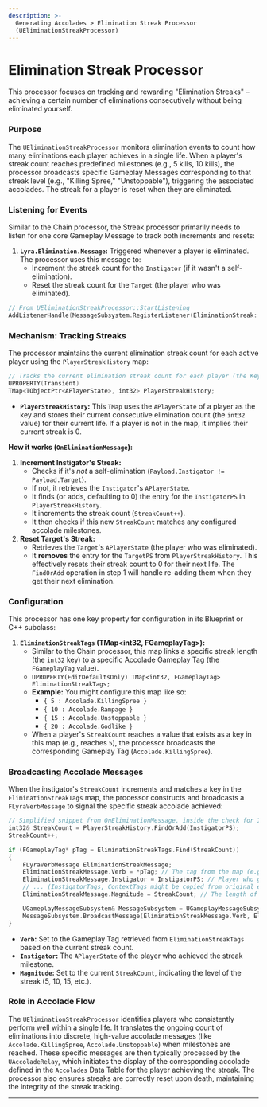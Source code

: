 ```yaml
---
description: >-
  Generating Accolades > Elimination Streak Processor
  (UEliminationStreakProcessor)
---
```


# Elimination Streak Processor

This processor focuses on tracking and rewarding "Elimination Streaks" – achieving a certain number of eliminations consecutively without being eliminated yourself.

### Purpose

The `UEliminationStreakProcessor` monitors elimination events to count how many eliminations each player achieves in a single life. When a player's streak count reaches predefined milestones (e.g., 5 kills, 10 kills), the processor broadcasts specific Gameplay Messages corresponding to that streak level (e.g., "Killing Spree," "Unstoppable"), triggering the associated accolades. The streak for a player is reset when they are eliminated.

### Listening for Events

Similar to the Chain processor, the Streak processor primarily needs to listen for one core Gameplay Message to track both increments and resets:

1. **`Lyra.Elimination.Message`:** Triggered whenever a player is eliminated. The processor uses this message to:
   * Increment the streak count for the `Instigator` (if it wasn't a self-elimination).
   * Reset the streak count for the `Target` (the player who was eliminated).

```cpp
// From UEliminationStreakProcessor::StartListening
AddListenerHandle(MessageSubsystem.RegisterListener(EliminationStreak::TAG_Lyra_Elimination_Message, this, &ThisClass::OnEliminationMessage));
```

### Mechanism: Tracking Streaks

The processor maintains the current elimination streak count for each active player using the `PlayerStreakHistory` map:

```cpp
// Tracks the current elimination streak count for each player (the Key)
UPROPERTY(Transient)
TMap<TObjectPtr<APlayerState>, int32> PlayerStreakHistory;
```

* **`PlayerStreakHistory`:** This `TMap` uses the `APlayerState` of a player as the key and stores their current consecutive elimination count (the `int32` value) for their current life. If a player is not in the map, it implies their current streak is 0.

**How it works (`OnEliminationMessage`):**

1. **Increment Instigator's Streak:**
   * Checks if it's _not_ a self-elimination (`Payload.Instigator != Payload.Target`).
   * If not, it retrieves the `Instigator`'s `APlayerState`.
   * It finds (or adds, defaulting to 0) the entry for the `InstigatorPS` in `PlayerStreakHistory`.
   * It increments the streak count (`StreakCount++`).
   * It then checks if this new `StreakCount` matches any configured accolade milestones.
2. **Reset Target's Streak:**
   * Retrieves the `Target`'s `APlayerState` (the player who was eliminated).
   * It **removes** the entry for the `TargetPS` from `PlayerStreakHistory`. This effectively resets their streak count to 0 for their next life. The `FindOrAdd` operation in step 1 will handle re-adding them when they get their next elimination.

### Configuration

This processor has one key property for configuration in its Blueprint or C++ subclass:

1. **`EliminationStreakTags` (TMap\<int32, FGameplayTag>):**
   * Similar to the Chain processor, this map links a specific streak length (the `int32` key) to a specific Accolade Gameplay Tag (the `FGameplayTag` value).
   * `UPROPERTY(EditDefaultsOnly) TMap<int32, FGameplayTag> EliminationStreakTags;`
   * **Example:** You might configure this map like so:
     * `{ 5 : Accolade.KillingSpree }`
     * `{ 10 : Accolade.Rampage }`
     * `{ 15 : Accolade.Unstoppable }`
     * `{ 20 : Accolade.Godlike }`
   * When a player's `StreakCount` reaches a value that exists as a key in this map (e.g., reaches `5`), the processor broadcasts the corresponding Gameplay Tag (`Accolade.KillingSpree`).

### Broadcasting Accolade Messages

When the instigator's `StreakCount` increments and matches a key in the `EliminationStreakTags` map, the processor constructs and broadcasts a `FLyraVerbMessage` to signal the specific streak accolade achieved:

```cpp
// Simplified snippet from OnEliminationMessage, inside the check for Instigator != Target
int32& StreakCount = PlayerStreakHistory.FindOrAdd(InstigatorPS);
StreakCount++;

if (FGameplayTag* pTag = EliminationStreakTags.Find(StreakCount))
{
    FLyraVerbMessage EliminationStreakMessage;
    EliminationStreakMessage.Verb = *pTag; // The tag from the map (e.g., Accolade.KillingSpree)
    EliminationStreakMessage.Instigator = InstigatorPS; // Player who got the streak
    // ... (InstigatorTags, ContextTags might be copied from original elim message)
    EliminationStreakMessage.Magnitude = StreakCount; // The length of the streak (e.g., 5)

    UGameplayMessageSubsystem& MessageSubsystem = UGameplayMessageSubsystem::Get(this);
    MessageSubsystem.BroadcastMessage(EliminationStreakMessage.Verb, EliminationStreakMessage);
}
```

* **`Verb`:** Set to the Gameplay Tag retrieved from `EliminationStreakTags` based on the current streak count.
* **`Instigator`:** The `APlayerState` of the player who achieved the streak milestone.
* **`Magnitude`:** Set to the current `StreakCount`, indicating the level of the streak (5, 10, 15, etc.).

### Role in Accolade Flow

The `UEliminationStreakProcessor` identifies players who consistently perform well within a single life. It translates the ongoing count of eliminations into discrete, high-value accolade messages (like `Accolade.KillingSpree`, `Accolade.Unstoppable`) when milestones are reached. These specific messages are then typically processed by the `UAccoladeRelay`, which initiates the display of the corresponding accolade defined in the `Accolades` Data Table for the player achieving the streak. The processor also ensures streaks are correctly reset upon death, maintaining the integrity of the streak tracking.

***

